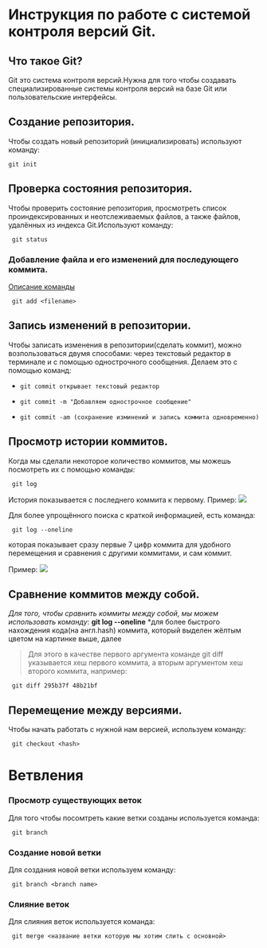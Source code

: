 # **Инструкция по работе с системой контроля версий Git.**

## Что такое Git?

Git это система контроля версий.Нужна для того чтобы создавать специализированные системы контроля версий на базе Git или пользовательские интерфейсы.

## Создание репозитория.

Чтобы создать новый репозиторий (инициализировать) используют команду:

    git init

## Проверка состояния репозитория.

Чтобы проверить состояние репозитория, просмотреть список проиндексированных и неотслеживаемых файлов, а также файлов, удалённых из индекса Git.Используют команду:

     git status

### Добавление файла и его изменений для последующего коммита.

[Описание команды](https://git-scm.com/book/ru/v2/%D0%9F%D1%80%D0%B8%D0%BB%D0%BE%D0%B6%D0%B5%D0%BD%D0%B8%D0%B5-C%3A-%D0%9A%D0%BE%D0%BC%D0%B0%D0%BD%D0%B4%D1%8B-Git-%D0%9E%D1%81%D0%BD%D0%BE%D0%B2%D0%BD%D1%8B%D0%B5-%D0%BA%D0%BE%D0%BC%D0%B0%D0%BD%D0%B4%D1%8B)

     git add <filename>

## Запись изменений в репозитории.

Чтобы записать изменения в репозитории(сделать коммит), можно возпользоваться двумя способами: через текстовый редактор в терминале и с помощью однострочного сообщения. Делаем это с помощью команд:

+     git commit открывает текстовый редактор
+     git commit -m "Добавляем однострочное сообщение"
+     git commit -am (сохранение изминений и запись коммита одновременно)

## Просмотр истории коммитов.
Когда мы сделали некоторое количество коммитов, мы можешь посмотреть их с помощью команды:

     git log
История показывается с последнего коммита к первому. Пример:
![](gitlog.png)

Для более упрощённого поиска с краткой информацией, есть команда:

     git log --oneline
 которая показывает сразу первые 7 цифр коммита для удобного перемещения и сравнения с другими коммитами, и сам коммит.
 
 Пример:
![](gitlog--oneline.png)

## Сравнение коммитов между собой.
*Для того, чтобы сравнить коммиты между собой, мы можем использовать команду*: **git log --oneline** *для более быстрого нахождения кода(на англ.hash) коммита, который выделен жёлтым цветом на картинке выше, далее
>Для этого в качестве первого аргумента команде git diff указывается хеш первого коммита, а вторым аргументом хеш второго коммита, например:

     git diff 295b37f 48b21bf
## Перемещение между версиями.
Чтобы начать работать с нужной нам версией, используем команду:

     git checkout <hash>
     
# Ветвления

### Просмотр существующих веток

Для того чтобы посомтреть какие ветки созданы используется команда:

     git branch
     
### Создание новой ветки

Для создания новой ветки используем команду:

     git branch <branch name>

### Слияние веток 

Для слияния веток используется команда:

     git merge <название ветки которую мы хотим слить с основной>
     
